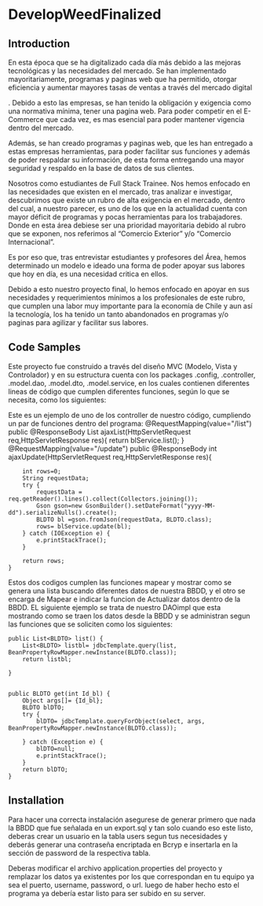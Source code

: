 # DevelopWeedFinalized

## Introduction

En esta época que se ha digitalizado cada día más debido a las mejoras tecnológicas y las necesidades del mercado. Se han implementado mayoritariamente, programas y paginas web que ha permitido, otorgar eficiencia y aumentar mayores tasas de ventas a través del mercado digital

.
Debido a esto las empresas, se han tenido la obligación y exigencia como una normativa mínima, tener una pagina web. Para poder competir en el E-Commerce que cada vez, es mas esencial para poder mantener vigencia dentro del mercado.

Además, se han creado programas y paginas web, que les han entregado a estas empresas herramientas, para poder facilitar sus funciones y además de poder respaldar su información, de esta forma entregando una mayor seguridad y respaldo en la base de datos de sus clientes.

Nosotros como estudiantes de Full Stack Trainee. Nos hemos enfocado en las necesidades que existen en el mercado, tras analizar e investigar, descubrimos que existe un rubro de alta exigencia en el mercado, dentro del cual, a nuestro parecer, es uno de los que en la actualidad cuenta con mayor déficit de programas y pocas herramientas para los trabajadores. Donde en esta área debiese ser una prioridad mayoritaria debido al rubro que se exponen, nos referimos al “Comercio Exterior” y/o “Comercio Internacional”.


Es por eso que, tras entrevistar estudiantes y profesores del Área, hemos determinado un modelo e ideado una forma de poder apoyar sus labores que hoy en día, es una necesidad critica en ellos.

Debido a esto nuestro proyecto final, lo hemos enfocado en apoyar en sus necesidades y requerimientos mínimos a los profesionales de este rubro, que cumplen una labor muy importante para la economía de Chile y aun así la tecnología, los ha tenido un tanto abandonados en programas y/o paginas para agilizar y facilitar sus labores.



## Code Samples

Este proyecto fue construido a través del diseño MVC (Modelo, Vista y Controlador) y en su estructura cuenta con los packages .config, .controller, .model.dao, .model.dto, .model.service, en los cuales contienen diferentes lineas de código que cumplen diferentes funciones, según lo que se necesita, como los siguientes:

Este es un ejemplo de uno de los controller de nuestro código, cumpliendo un par de funciones dentro del programa:
@RequestMapping(value="/list")
	public @ResponseBody List<BLDTO> ajaxList(HttpServletRequest req,HttpServletResponse res){
		return blService.list();
	}
@RequestMapping(value="/update")
	public @ResponseBody int ajaxUpdate(HttpServletRequest req,HttpServletResponse res){
		
		int rows=0;
		String requestData;
		try {
			requestData = req.getReader().lines().collect(Collectors.joining());
			Gson gson=new GsonBuilder().setDateFormat("yyyy-MM-dd").serializeNulls().create();
			BLDTO bl =gson.fromJson(requestData, BLDTO.class);
			rows= blService.update(bl);
		} catch (IOException e) {
			e.printStackTrace();	
		}
		
		return rows;
	}
Estos dos codigos cumplen las funciones mapear y mostrar como se genera una lista buscando diferentes datos de nuestra BBDD, y el otro se encarga de Mapear e indicar la funcion de Actualizar datos dentro de la BBDD.
EL siguiente ejemplo se trata de nuestro DAOimpl que esta mostrando como se traen los datos desde la BBDD y se administran segun las funciones que se soliciten como los siguientes:

	public List<BLDTO> list() {	
		List<BLDTO> listbl= jdbcTemplate.query(list, BeanPropertyRowMapper.newInstance(BLDTO.class));
		return listbl;

	}


	public BLDTO get(int Id_bl) {
		Object args[]= {Id_bl};
		BLDTO blDTO;
		try {
			blDTO= jdbcTemplate.queryForObject(select, args, BeanPropertyRowMapper.newInstance(BLDTO.class));
			
		} catch (Exception e) {
			blDTO=null;
			e.printStackTrace();
		}
		return blDTO; 
	}





## Installation

Para hacer una correcta instalación asegurese de generar primero que nada la BBDD que fue señalada en un export.sql y tan solo cuando eso este listo, deberas crear un usuario en la tabla users segun tus necesidades y deberás generar una contraseña encriptada en Bcryp  e insertarla en la sección de password de la respectiva tabla.

Deberas modificar el archivo application.properties del proyecto y remplazar los datos ya existentes por los que correspondan en tu equipo ya sea el puerto, username, password, o url. luego de haber hecho esto el programa ya debería estar listo para ser subido en su server.
